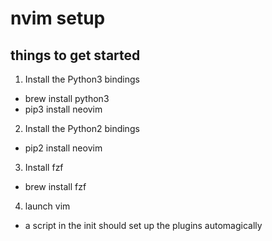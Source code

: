 # nvim setup

## things to get started
1. Install the Python3 bindings
  * brew install python3
  * pip3 install neovim
2. Install the Python2 bindings
  * pip2 install neovim
3. Install fzf
  * brew install fzf
4. launch vim
  * a script in the init should set up the plugins automagically
